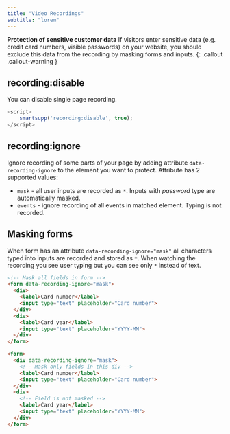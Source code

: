 ```yaml
---
title: "Video Recordings"
subtitle: "lorem"
---
```


**Protection of sensitive customer data** If visitors enter sensitive data (e.g. credit card numbers, visible passwords) on your website, you should exclude this data from the recording by masking forms and inputs.
{: .callout .callout-warning }

## recording:disable

You can disable single page recording.

```js
<script>
	smartsupp('recording:disable', true);
</script>
```

## recording:ignore

Ignore recording of some parts of your page by adding attribute `data-recording-ignore` to the element you want to protect. Attribute has 2 supported values:

* `mask` - all user inputs are recorded as `*`. Inputs with *password* type are automatically masked.
* `events` - ignore recording of all events in matched element. Typing is not recorded.

## Masking forms

When form has an attribute `data-recording-ignore="mask"` all characters typed into inputs are recorded and stored as `*`. When watching the recording you see user typing but you can see only `*` instead of text.

```html
<!-- Mask all fields in form -->
<form data-recording-ignore="mask">
  <div>
    <label>Card number</label>
    <input type="text" placeholder="Card number">
  </div>
  <div>
    <label>Card year</label>
    <input type="text" placeholder="YYYY-MM">
  </div>
</form>
```

```html
<form>
  <div data-recording-ignore="mask">
    <!-- Mask only fields in this div -->
    <label>Card number</label>
    <input type="text" placeholder="Card number">
  </div>
  <div>
    <!-- Field is not masked -->
    <label>Card year</label>
    <input type="text" placeholder="YYYY-MM">
  </div>
</form>
```